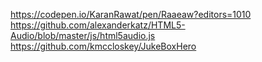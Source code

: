 https://codepen.io/KaranRawat/pen/Raaeaw?editors=1010
https://github.com/alexanderkatz/HTML5-Audio/blob/master/js/html5audio.js
https://github.com/kmccloskey/JukeBoxHero